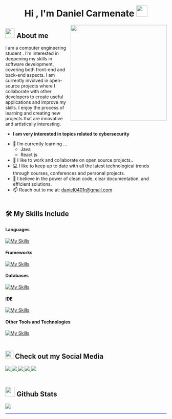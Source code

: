 <h1 align="center">Hi , I'm Daniel Carmenate <img src="https://media.giphy.com/media/hvRJCLFzcasrR4ia7z/giphy.gif" width="35"></h1>



<picture> <img align="right" src="https://media.giphy.com/media/SWoSkN6DxTszqIKEqv/giphy.gif" width = 300px></picture>
## <picture><img src = "https://github.com/7oSkaaa/7oSkaaa/blob/main/Images/about_me.gif?raw=true" width = 30px></picture> About me

I am a computer engineering student . I’m interested in deepening my skills in software development, covering both front-end and back-end aspects. I am currently involved in open-source projects where I collaborate with other developers to create useful applications and improve my skills. I enjoy the process of learning and creating new projects that are innovative and artistically interesting.
* **I am very interested in topics related to cybersecurity**
- 🌱 I’m currently learning ...
  - Java
  - React js
- 👫 I like to work and collaborate on open source projects..
- 💻 I like to keep up to date with all the latest technological trends through courses, conferences and personal projects.
- 🔐 I believe in the power of clean code, clear documentation, and efficient solutions.
- 📫 Reach out to me at: <a href="bhargavi.kurukunda@students.iiit.ac.in">daniel0401r@gmail.com</a><br><br>

## 🛠️ My Skills Include

<h4> Languages </h4>

  [![My Skills](https://skillicons.dev/icons?i=html,css,js,python,cpp,cs)](https://skillicons.dev)

<h4> Frameworks </h4>

[![My Skills](https://skillicons.dev/icons?i=django,dotnet)](https://skillicons.dev)

<h4> Databases </h4>

[![My Skills](https://skillicons.dev/icons?i=postgres)](https://skillicons.dev)

<h4> IDE </h4>

[![My Skills](https://skillicons.dev/icons?i=vscode)](https://skillicons.dev)

<h4> Other Tools and Technologies </h4>

[![My Skills](https://skillicons.dev/icons?i=linux,debian,kali)](https://skillicons.dev)<br><br>



## <img src="https://github.com/JayantGoel001/JayantGoel001/blob/master/GIF/Handshake.gif" height="25px"> Check out my Social Media
 

<a href= "https://www.instagram.com/glitchy_dan/">
    <img src="https://img.shields.io/badge/Instagram-%23E4405F.svg?style=for-the-badge&logo=Instagram&logoColor=white">
</a>

<a href= "t.me/glitchy_dani">
    <img src="https://img.shields.io/badge/Telegram-2CA5E0?style=for-the-badge&logo=telegram&logoColor=white">
</a>

<a href= "wa.me/+5356144780">
    <img src="https://img.shields.io/badge/WhatsApp-25D366?style=for-the-badge&logo=whatsapp&logoColor=white">
</a>

<a href= "signal.me/+14046091388">
    <img src="https://img.shields.io/badge/Signal-%23039BE5.svg?style=for-the-badge&logo=Signal&logoColor=white">
</a>

<a href= "https://x.com/dani_26Cr">
    <img src="https://img.shields.io/badge/X-%23000000.svg?style=for-the-badge&logo=X&logoColor=white">
</a><br><br>


## <picture> <img src = "https://github.com/7oSkaaa/7oSkaaa/blob/main/Images/Statistics.gif?raw=true" width = 30px>  </picture> Github Stats
<img align="center" src = "https://github-readme-stats.vercel.app/api?username=danielcarmenate&&show_icons=true&title_color=02D752&icon_color=bb2acf&text_color=b3b3ff&bg_color=0,000000,130F40">
<hr style="height:2px;border-width:1;border-radius: 5px;color:gray;background-color:#8080ff">






